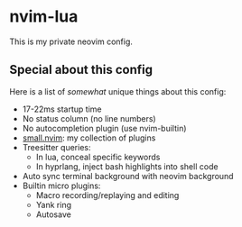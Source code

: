 # nvim-lua
This is my private neovim config.

## Special about this config
Here is a list of *somewhat* unique things about this config:
+ 17-22ms startup time
+ No status column (no line numbers)
+ No autocompletion plugin (use nvim-builtin)
+ [small.nvim](https://github.com/altermo/doune.nvim): my collection of plugins
+ Treesitter queries:
    + In lua, conceal specific keywords
    + In hyprlang, inject bash highlights into shell code
+ Auto sync terminal background with neovim background
+ Builtin micro plugins:
    + Macro recording/replaying and editing
    + Yank ring
    + Autosave
